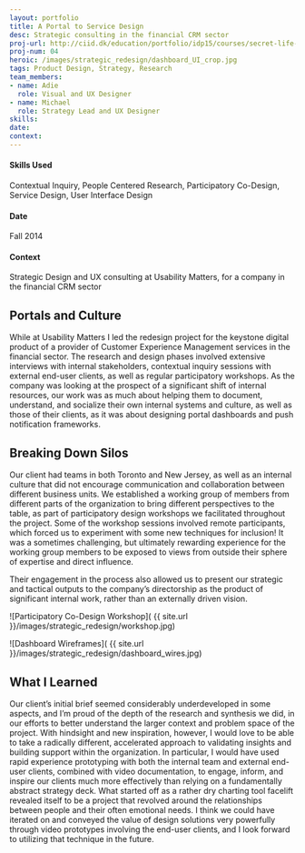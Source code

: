 ```yaml
---
layout: portfolio
title: A Portal to Service Design
desc: Strategic consulting in the financial CRM sector
proj-url: http://ciid.dk/education/portfolio/idp15/courses/secret-life-of-objects/projects/the-aspirational-lamp/
proj-num: 04
heroic: /images/strategic_redesign/dashboard_UI_crop.jpg
tags: Product Design, Strategy, Research
team_members:
- name: Adie
  role: Visual and UX Designer
- name: Michael
  role: Strategy Lead and UX Designer 
skills:
date:
context: 
---
```



#### Skills Used
Contextual Inquiry, People Centered Research, Participatory Co-Design, Service Design, User Interface Design

#### Date
Fall 2014

#### Context
Strategic Design and UX consulting at Usability Matters, for a company in the financial CRM sector

## Portals and Culture
While at Usability Matters I led the redesign project for the keystone digital product of a provider of Customer Experience Management services in the financial sector. The research and design phases involved extensive interviews with internal stakeholders, contextual inquiry sessions with external end-user clients, as well as regular participatory workshops. As the company was looking at the prospect of a significant shift of internal resources, our work was as much about helping them to document, understand, and socialize their own internal systems and culture, as well as those of their clients, as it was about designing portal dashboards and push notification frameworks.

## Breaking Down Silos
Our client had teams in both Toronto and New Jersey, as well as an internal culture that did not encourage communication and collaboration between different business units. We established a working group of members from different parts of the organization to bring different perspectives to the table, as part of participatory design workshops we facilitated throughout the project. Some of the workshop sessions involved remote participants, which forced us to experiment with some new techniques for inclusion! It was a sometimes challenging, but ultimately rewarding experience for the working group members to be exposed to views from outside their sphere of expertise and direct influence.

Their engagement in the process also allowed us to present our strategic and tactical outputs to the company’s directorship as the product of significant internal work, rather than an externally driven vision.

![Participatory Co-Design Workshop]( {{ site.url }}/images/strategic_redesign/workshop.jpg)

![Dashboard Wireframes]( {{ site.url }}/images/strategic_redesign/dashboard_wires.jpg)

## What I Learned
Our client’s initial brief seemed considerably underdeveloped in some aspects, and I’m proud of the depth of the research and synthesis we did, in our efforts to better understand the larger context and problem space of the project. With hindsight and new inspiration, however, I would love to be able to take a radically different, accelerated approach to validating insights and building support within the organization. In particular, I would have used rapid experience prototyping with both the internal team and external end-user clients, combined with video documentation, to engage, inform, and inspire our clients much more effectively than relying on a fundamentally abstract strategy deck. What started off as a rather dry charting tool facelift revealed itself to be a project that revolved around the relationships between people and their often emotional needs. I think we could have iterated on and conveyed the value of design solutions very powerfully through video prototypes involving the end-user clients, and I look forward to utilizing that technique in the future.

